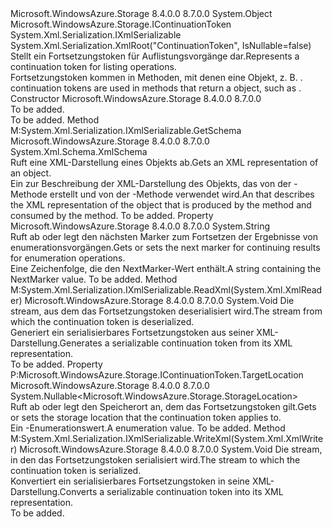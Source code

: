 <Type Name="BlobContinuationToken" FullName="Microsoft.WindowsAzure.Storage.Blob.BlobContinuationToken">
  <TypeSignature Language="C#" Value="public sealed class BlobContinuationToken : Microsoft.WindowsAzure.Storage.IContinuationToken, System.Xml.Serialization.IXmlSerializable" />
  <TypeSignature Language="ILAsm" Value=".class public auto ansi serializable sealed beforefieldinit BlobContinuationToken extends System.Object implements class Microsoft.WindowsAzure.Storage.IContinuationToken, class System.Xml.Serialization.IXmlSerializable" />
  <TypeSignature Language="DocId" Value="T:Microsoft.WindowsAzure.Storage.Blob.BlobContinuationToken" />
  <TypeSignature Language="VB.NET" Value="Public NotInheritable Class BlobContinuationToken&#xA;Implements IContinuationToken, IXmlSerializable" />
  <TypeSignature Language="F#" Value="type BlobContinuationToken = class&#xA;    interface IContinuationToken&#xA;    interface IXmlSerializable" />
  <AssemblyInfo>
    <AssemblyName>Microsoft.WindowsAzure.Storage</AssemblyName>
    <AssemblyVersion>8.4.0.0</AssemblyVersion>
    <AssemblyVersion>8.7.0.0</AssemblyVersion>
  </AssemblyInfo>
  <Base>
    <BaseTypeName>System.Object</BaseTypeName>
  </Base>
  <Interfaces>
    <Interface>
      <InterfaceName>Microsoft.WindowsAzure.Storage.IContinuationToken</InterfaceName>
    </Interface>
    <Interface>
      <InterfaceName>System.Xml.Serialization.IXmlSerializable</InterfaceName>
    </Interface>
  </Interfaces>
  <Attributes>
    <Attribute>
      <AttributeName>System.Xml.Serialization.XmlRoot("ContinuationToken", IsNullable=false)</AttributeName>
    </Attribute>
  </Attributes>
  <Docs>
    <summary>
            <span data-ttu-id="364af-101">Stellt ein Fortsetzungstoken für Auflistungsvorgänge dar.</span><span class="sxs-lookup"><span data-stu-id="364af-101">Represents a continuation token for listing operations.</span></span> 
            </summary>
    <remarks>
      <span data-ttu-id="364af-102"><see cref="T:Microsoft.WindowsAzure.Storage.Blob.BlobContinuationToken" />Fortsetzungstoken kommen in Methoden, mit denen eine <see cref="T:Microsoft.WindowsAzure.Storage.Blob.BlobResultSegment" /> Objekt, z. B. <see cref="M:Microsoft.WindowsAzure.Storage.Blob.CloudBlobDirectory.ListBlobsSegmented(Microsoft.WindowsAzure.Storage.Blob.BlobContinuationToken)" />.</span><span class="sxs-lookup"><span data-stu-id="364af-102"><see cref="T:Microsoft.WindowsAzure.Storage.Blob.BlobContinuationToken" /> continuation tokens are used in methods that return a <see cref="T:Microsoft.WindowsAzure.Storage.Blob.BlobResultSegment" /> object, such as <see cref="M:Microsoft.WindowsAzure.Storage.Blob.CloudBlobDirectory.ListBlobsSegmented(Microsoft.WindowsAzure.Storage.Blob.BlobContinuationToken)" />.</span></span></remarks>
  </Docs>
  <Members>
    <Member MemberName=".ctor">
      <MemberSignature Language="C#" Value="public BlobContinuationToken ();" />
      <MemberSignature Language="ILAsm" Value=".method public hidebysig specialname rtspecialname instance void .ctor() cil managed" />
      <MemberSignature Language="DocId" Value="M:Microsoft.WindowsAzure.Storage.Blob.BlobContinuationToken.#ctor" />
      <MemberSignature Language="VB.NET" Value="Public Sub New ()" />
      <MemberType>Constructor</MemberType>
      <AssemblyInfo>
        <AssemblyName>Microsoft.WindowsAzure.Storage</AssemblyName>
        <AssemblyVersion>8.4.0.0</AssemblyVersion>
        <AssemblyVersion>8.7.0.0</AssemblyVersion>
      </AssemblyInfo>
      <Parameters />
      <Docs>
        <summary>To be added.</summary>
        <remarks>To be added.</remarks>
      </Docs>
    </Member>
    <Member MemberName="GetSchema">
      <MemberSignature Language="C#" Value="public System.Xml.Schema.XmlSchema GetSchema ();" />
      <MemberSignature Language="ILAsm" Value=".method public hidebysig newslot virtual instance class System.Xml.Schema.XmlSchema GetSchema() cil managed" />
      <MemberSignature Language="DocId" Value="M:Microsoft.WindowsAzure.Storage.Blob.BlobContinuationToken.GetSchema" />
      <MemberSignature Language="VB.NET" Value="Public Function GetSchema () As XmlSchema" />
      <MemberSignature Language="F#" Value="abstract member GetSchema : unit -&gt; System.Xml.Schema.XmlSchema&#xA;override this.GetSchema : unit -&gt; System.Xml.Schema.XmlSchema" Usage="blobContinuationToken.GetSchema " />
      <MemberType>Method</MemberType>
      <Implements>
        <InterfaceMember>M:System.Xml.Serialization.IXmlSerializable.GetSchema</InterfaceMember>
      </Implements>
      <AssemblyInfo>
        <AssemblyName>Microsoft.WindowsAzure.Storage</AssemblyName>
        <AssemblyVersion>8.4.0.0</AssemblyVersion>
        <AssemblyVersion>8.7.0.0</AssemblyVersion>
      </AssemblyInfo>
      <ReturnValue>
        <ReturnType>System.Xml.Schema.XmlSchema</ReturnType>
      </ReturnValue>
      <Parameters />
      <Docs>
        <summary>
            <span data-ttu-id="364af-103">Ruft eine XML-Darstellung eines Objekts ab.</span><span class="sxs-lookup"><span data-stu-id="364af-103">Gets an XML representation of an object.</span></span>
            </summary>
        <returns>
            <span data-ttu-id="364af-104">Ein <see cref="T:System.Xml.Schema.XmlSchema" /> zur Beschreibung der XML-Darstellung des Objekts, das von der <see cref="M:System.Xml.Serialization.IXmlSerializable.WriteXml(System.Xml.XmlWriter)" />-Methode erstellt und von der <see cref="M:System.Xml.Serialization.IXmlSerializable.ReadXml(System.Xml.XmlReader)" />-Methode verwendet wird.</span><span class="sxs-lookup"><span data-stu-id="364af-104">An <see cref="T:System.Xml.Schema.XmlSchema" /> that describes the XML representation of the object that is produced by the <see cref="M:System.Xml.Serialization.IXmlSerializable.WriteXml(System.Xml.XmlWriter)" /> method and consumed by the <see cref="M:System.Xml.Serialization.IXmlSerializable.ReadXml(System.Xml.XmlReader)" /> method.</span></span>
            </returns>
        <remarks>To be added.</remarks>
      </Docs>
    </Member>
    <Member MemberName="NextMarker">
      <MemberSignature Language="C#" Value="public string NextMarker { get; set; }" />
      <MemberSignature Language="ILAsm" Value=".property instance string NextMarker" />
      <MemberSignature Language="DocId" Value="P:Microsoft.WindowsAzure.Storage.Blob.BlobContinuationToken.NextMarker" />
      <MemberSignature Language="VB.NET" Value="Public Property NextMarker As String" />
      <MemberSignature Language="F#" Value="member this.NextMarker : string with get, set" Usage="Microsoft.WindowsAzure.Storage.Blob.BlobContinuationToken.NextMarker" />
      <MemberType>Property</MemberType>
      <AssemblyInfo>
        <AssemblyName>Microsoft.WindowsAzure.Storage</AssemblyName>
        <AssemblyVersion>8.4.0.0</AssemblyVersion>
        <AssemblyVersion>8.7.0.0</AssemblyVersion>
      </AssemblyInfo>
      <ReturnValue>
        <ReturnType>System.String</ReturnType>
      </ReturnValue>
      <Docs>
        <summary>
            <span data-ttu-id="364af-105">Ruft ab oder legt den nächsten Marker zum Fortsetzen der Ergebnisse von <see cref="T:Microsoft.WindowsAzure.Storage.Blob.ICloudBlob" /> enumerationsvorgängen.</span><span class="sxs-lookup"><span data-stu-id="364af-105">Gets or sets the next marker for continuing results for <see cref="T:Microsoft.WindowsAzure.Storage.Blob.ICloudBlob" /> enumeration operations.</span></span>
            </summary>
        <value><span data-ttu-id="364af-106">Eine Zeichenfolge, die den NextMarker-Wert enthält.</span><span class="sxs-lookup"><span data-stu-id="364af-106">A string containing the NextMarker value.</span></span></value>
        <remarks>To be added.</remarks>
      </Docs>
    </Member>
    <Member MemberName="ReadXml">
      <MemberSignature Language="C#" Value="public void ReadXml (System.Xml.XmlReader reader);" />
      <MemberSignature Language="ILAsm" Value=".method public hidebysig newslot virtual instance void ReadXml(class System.Xml.XmlReader reader) cil managed" />
      <MemberSignature Language="DocId" Value="M:Microsoft.WindowsAzure.Storage.Blob.BlobContinuationToken.ReadXml(System.Xml.XmlReader)" />
      <MemberSignature Language="VB.NET" Value="Public Sub ReadXml (reader As XmlReader)" />
      <MemberSignature Language="F#" Value="abstract member ReadXml : System.Xml.XmlReader -&gt; unit&#xA;override this.ReadXml : System.Xml.XmlReader -&gt; unit" Usage="blobContinuationToken.ReadXml reader" />
      <MemberType>Method</MemberType>
      <Implements>
        <InterfaceMember>M:System.Xml.Serialization.IXmlSerializable.ReadXml(System.Xml.XmlReader)</InterfaceMember>
      </Implements>
      <AssemblyInfo>
        <AssemblyName>Microsoft.WindowsAzure.Storage</AssemblyName>
        <AssemblyVersion>8.4.0.0</AssemblyVersion>
        <AssemblyVersion>8.7.0.0</AssemblyVersion>
      </AssemblyInfo>
      <ReturnValue>
        <ReturnType>System.Void</ReturnType>
      </ReturnValue>
      <Parameters>
        <Parameter Name="reader" Type="System.Xml.XmlReader" />
      </Parameters>
      <Docs>
        <param name="reader"><span data-ttu-id="364af-107">Die <see cref="T:System.Xml.XmlReader" /> stream, aus dem das Fortsetzungstoken deserialisiert wird.</span><span class="sxs-lookup"><span data-stu-id="364af-107">The <see cref="T:System.Xml.XmlReader" /> stream from which the continuation token is deserialized.</span></span></param>
        <summary>
            <span data-ttu-id="364af-108">Generiert ein serialisierbares Fortsetzungstoken aus seiner XML-Darstellung.</span><span class="sxs-lookup"><span data-stu-id="364af-108">Generates a serializable continuation token from its XML representation.</span></span>
            </summary>
        <remarks>To be added.</remarks>
      </Docs>
    </Member>
    <Member MemberName="TargetLocation">
      <MemberSignature Language="C#" Value="public Nullable&lt;Microsoft.WindowsAzure.Storage.StorageLocation&gt; TargetLocation { get; set; }" />
      <MemberSignature Language="ILAsm" Value=".property instance valuetype System.Nullable`1&lt;valuetype Microsoft.WindowsAzure.Storage.StorageLocation&gt; TargetLocation" />
      <MemberSignature Language="DocId" Value="P:Microsoft.WindowsAzure.Storage.Blob.BlobContinuationToken.TargetLocation" />
      <MemberSignature Language="VB.NET" Value="Public Property TargetLocation As Nullable(Of StorageLocation)" />
      <MemberSignature Language="F#" Value="member this.TargetLocation : Nullable&lt;Microsoft.WindowsAzure.Storage.StorageLocation&gt; with get, set" Usage="Microsoft.WindowsAzure.Storage.Blob.BlobContinuationToken.TargetLocation" />
      <MemberType>Property</MemberType>
      <Implements>
        <InterfaceMember>P:Microsoft.WindowsAzure.Storage.IContinuationToken.TargetLocation</InterfaceMember>
      </Implements>
      <AssemblyInfo>
        <AssemblyName>Microsoft.WindowsAzure.Storage</AssemblyName>
        <AssemblyVersion>8.4.0.0</AssemblyVersion>
        <AssemblyVersion>8.7.0.0</AssemblyVersion>
      </AssemblyInfo>
      <ReturnValue>
        <ReturnType>System.Nullable&lt;Microsoft.WindowsAzure.Storage.StorageLocation&gt;</ReturnType>
      </ReturnValue>
      <Docs>
        <summary>
            <span data-ttu-id="364af-109">Ruft ab oder legt den Speicherort an, dem das Fortsetzungstoken gilt.</span><span class="sxs-lookup"><span data-stu-id="364af-109">Gets or sets the storage location that the continuation token applies to.</span></span>
            </summary>
        <value><span data-ttu-id="364af-110">Ein <see cref="T:Microsoft.WindowsAzure.Storage.StorageLocation" />-Enumerationswert.</span><span class="sxs-lookup"><span data-stu-id="364af-110">A <see cref="T:Microsoft.WindowsAzure.Storage.StorageLocation" /> enumeration value.</span></span></value>
        <remarks>To be added.</remarks>
      </Docs>
    </Member>
    <Member MemberName="WriteXml">
      <MemberSignature Language="C#" Value="public void WriteXml (System.Xml.XmlWriter writer);" />
      <MemberSignature Language="ILAsm" Value=".method public hidebysig newslot virtual instance void WriteXml(class System.Xml.XmlWriter writer) cil managed" />
      <MemberSignature Language="DocId" Value="M:Microsoft.WindowsAzure.Storage.Blob.BlobContinuationToken.WriteXml(System.Xml.XmlWriter)" />
      <MemberSignature Language="VB.NET" Value="Public Sub WriteXml (writer As XmlWriter)" />
      <MemberSignature Language="F#" Value="abstract member WriteXml : System.Xml.XmlWriter -&gt; unit&#xA;override this.WriteXml : System.Xml.XmlWriter -&gt; unit" Usage="blobContinuationToken.WriteXml writer" />
      <MemberType>Method</MemberType>
      <Implements>
        <InterfaceMember>M:System.Xml.Serialization.IXmlSerializable.WriteXml(System.Xml.XmlWriter)</InterfaceMember>
      </Implements>
      <AssemblyInfo>
        <AssemblyName>Microsoft.WindowsAzure.Storage</AssemblyName>
        <AssemblyVersion>8.4.0.0</AssemblyVersion>
        <AssemblyVersion>8.7.0.0</AssemblyVersion>
      </AssemblyInfo>
      <ReturnValue>
        <ReturnType>System.Void</ReturnType>
      </ReturnValue>
      <Parameters>
        <Parameter Name="writer" Type="System.Xml.XmlWriter" />
      </Parameters>
      <Docs>
        <param name="writer"><span data-ttu-id="364af-111">Die <see cref="T:System.Xml.XmlWriter" /> stream, in den das Fortsetzungstoken serialisiert wird.</span><span class="sxs-lookup"><span data-stu-id="364af-111">The <see cref="T:System.Xml.XmlWriter" /> stream to which the continuation token is serialized.</span></span></param>
        <summary>
            <span data-ttu-id="364af-112">Konvertiert ein serialisierbares Fortsetzungstoken in seine XML-Darstellung.</span><span class="sxs-lookup"><span data-stu-id="364af-112">Converts a serializable continuation token into its XML representation.</span></span>
            </summary>
        <remarks>To be added.</remarks>
      </Docs>
    </Member>
  </Members>
</Type>